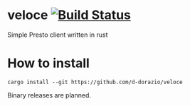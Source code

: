 # veloce [![Build Status](https://travis-ci.org/d-dorazio/veloce.svg?branch=master)](https://travis-ci.org/d-dorazio/veloce)
Simple Presto client written in rust

# How to install

```
cargo install --git https://github.com/d-dorazio/veloce
```

Binary releases are planned.
